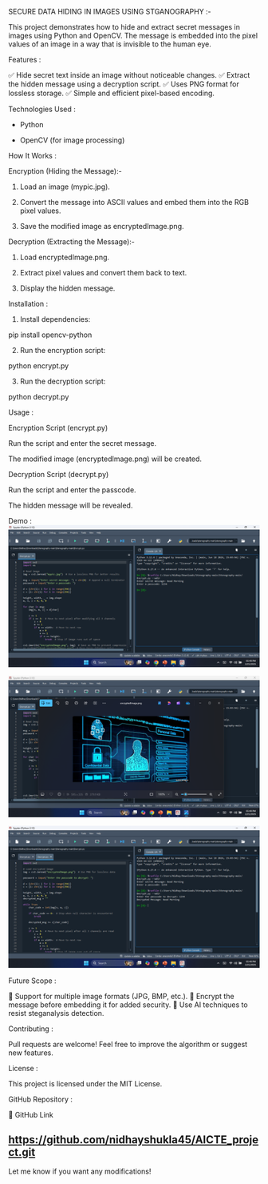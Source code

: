 SECURE DATA HIDING IN IMAGES USING STGANOGRAPHY :-

This project demonstrates how to hide and extract secret messages in images using Python and OpenCV. The message is embedded into the pixel values of an image in a way that is invisible to the human eye.

Features :

✅ Hide secret text inside an image without noticeable changes.
✅ Extract the hidden message using a decryption script.
✅ Uses PNG format for lossless storage.
✅ Simple and efficient pixel-based encoding.

Technologies Used :

* Python

* OpenCV (for image processing)

How It Works :

Encryption (Hiding the Message):-

1. Load an image (mypic.jpg).


2. Convert the message into ASCII values and embed them into the RGB pixel values.


3. Save the modified image as encryptedImage.png.



Decryption (Extracting the Message):-

1. Load encryptedImage.png.


2. Extract pixel values and convert them back to text.


3. Display the hidden message.



Installation :


1. Install dependencies:

pip install opencv-python 


2. Run the encryption script:

python encrypt.py


3. Run the decryption script:

python decrypt.py



Usage :

Encryption Script (encrypt.py)

Run the script and enter the secret message.

The modified image (encryptedImage.png) will be created.


Decryption Script (decrypt.py)

Run the script and enter the passcode.

The hidden message will be revealed.


Demo :
![image alt](https://github.com/nidhayshukla45/AICTE_project/blob/fb79cc3de62860d3a106af4e794608bbe18c88b7/Screenshot%20of%20Encrypt%20Code%20with%20Output.png)

![image alt](https://github.com/nidhayshukla45/AICTE_project/blob/218fcf37419668a52b1a82067f264bed27669cc2/Screenshot%20of%20encryptedImage%20created.png)

![image alt](https://github.com/nidhayshukla45/AICTE_project/blob/4452cd593377f9d92e18fa007d3506f78051b5c5/Screenshot%20of%20Decrypt%20Code%20with%20Output.png)


Future Scope :

🔹 Support for multiple image formats (JPG, BMP, etc.).
🔹 Encrypt the message before embedding it for added security.
🔹 Use AI techniques to resist steganalysis detection.

Contributing :

Pull requests are welcome! Feel free to improve the algorithm or suggest new features.

License :

This project is licensed under the MIT License.

GitHub Repository :

🔗 GitHub Link

https://github.com/nidhayshukla45/AICTE_project.git
---

Let me know if you want any modifications!
